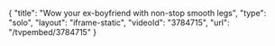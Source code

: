 {
    "title": "Wow your ex-boyfriend with non-stop smooth legs",
    "type": "solo",
    "layout": "iframe-static",
    "videoId": "3784715",
    "url": "\/tvpembed\/3784715"
}